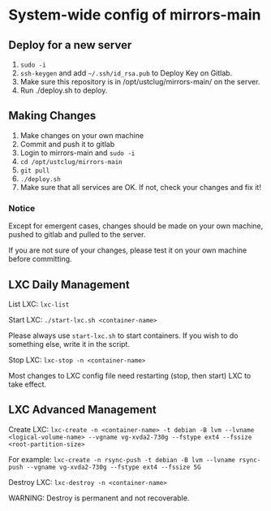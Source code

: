 # System-wide config of mirrors-main

## Deploy for a new server

1. ```sudo -i```
2. ```ssh-keygen``` and add ```~/.ssh/id_rsa.pub``` to Deploy Key on Gitlab.
3. Make sure this repository is in /opt/ustclug/mirrors-main/ on the server.
4. Run ./deploy.sh to deploy.

## Making Changes

1. Make changes on your own machine
2. Commit and push it to gitlab
3. Login to mirrors-main and ```sudo -i```
4. ```cd /opt/ustclug/mirrors-main```
5. ```git pull```
6. ```./deploy.sh```
7. Make sure that all services are OK. If not, check your changes and fix it!

### Notice

Except for emergent cases, changes should be made on your own machine, pushed to gitlab and pulled to the server.

If you are not sure of your changes, please test it on your own machine before committing.

## LXC Daily Management

List LXC:
```lxc-list```

Start LXC:
```./start-lxc.sh <container-name>```

Please always use ```start-lxc.sh``` to start containers. If you wish to do something else, write it in the script.

Stop LXC:
```lxc-stop -n <container-name>```

Most changes to LXC config file need restarting (stop, then start) LXC to take effect.

## LXC Advanced Management

Create LXC:
```lxc-create -n <container-name> -t debian -B lvm --lvname <logical-volume-name> --vgname vg-xvda2-730g --fstype ext4 --fssize <root-partition-size>```

For example:
```lxc-create -n rsync-push -t debian -B lvm --lvname rsync-push --vgname vg-xvda2-730g --fstype ext4 --fssize 5G```

Destroy LXC:
```lxc-destroy -n <container-name>```

WARNING: Destroy is permanent and not recoverable.
